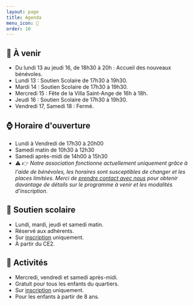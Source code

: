 ```yaml
---
layout: page
title: Agenda
menu_icon: 📅
order: 10
---
```


## 📝 À venir

* Du lundi 13 au jeudi 16, de 18h30 à 20h : Accueil des nouveaux bénévoles.
* Lundi 13 : Soutien Scolaire de 17h30 à 19h30.
* Mardi 14 : Soutien Scolaire de 17h30 à 19h30.
* Mercredi 15 : Fête de la Villa Saint-Ange de 16h à 18h.
* Jeudi 16 : Soutien Scolaire de 17h30 à 19h30.
* Vendredi 17, Samedi 18 : Fermé.

## ⌚ Horaire d'ouverture

* Lundi à Vendredi de 17h30 à 20h00
* Samedi matin de 10h30 à 12h30
* Samedi après-midi de 14h00 à 15h30
* ⚠️ 👉 *Notre association fonctionne actuellement uniquement grâce à l'aide de bénévoles, les horaires sont susceptibles de changer et les places limitées. Merci de [prendre contact avec nous](#footer) pour obtenir davantage de détails sur le programme à venir et les modalités d'inscription.*

## 🎒 Soutien scolaire

* Lundi, mardi, jeudi et samedi matin.
* Réservé aux adhérents.
* Sur [inscription](#footer) uniquement.
* À partir du CE2.

## 🎨 Activités

* Mercredi, vendredi et samedi après-midi.
* Gratuit pour tous les enfants du quartiers.
* Sur [inscription](#footer) uniquement.
* Pour les enfants à partir de 8 ans.
